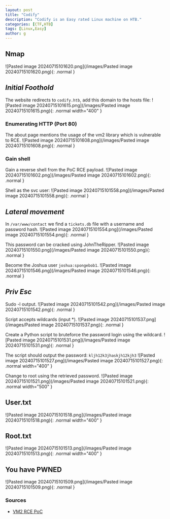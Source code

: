 ```yaml
---
layout: post
title: "Codify"
description: "Codify is an Easy rated Linux machine on HTB."
categories: [CTF,HTB]
tags: [Linux,Easy]
author: g
---
```


## Nmap
![Pasted image 20240715101620.png](/images/Pasted image 20240715101620.png){: .normal }

## _**Initial Foothold**_
The website redirects to `codify.htb`, add this domain to the hosts file:
![Pasted image 20240715101615.png](/images/Pasted image 20240715101615.png){: .normal width="400" }


### Enumerating HTTP (Port 80)
The about page mentions the usage of the vm2 library which is vulnerable to RCE.
![Pasted image 20240715101608.png](/images/Pasted image 20240715101608.png){: .normal }


### Gain shell
Gain a reverse shell from the PoC RCE payload.
![Pasted image 20240715101602.png](/images/Pasted image 20240715101602.png){: .normal }


Shell as the svc user:
![Pasted image 20240715101558.png](/images/Pasted image 20240715101558.png){: .normal }


## _**Lateral movement**_
In `/var/www/contact` we find a `tickets.db` file with a username and password hash.
![Pasted image 20240715101554.png](/images/Pasted image 20240715101554.png){: .normal }

This password can be cracked using JohnTheRipper.
![Pasted image 20240715101550.png](/images/Pasted image 20240715101550.png){: .normal }

Become the Joshua user `joshua:spongebob1`.
![Pasted image 20240715101546.png](/images/Pasted image 20240715101546.png){: .normal }


## _**Priv Esc**_
Sudo -l output.
![Pasted image 20240715101542.png](/images/Pasted image 20240715101542.png){: .normal }

Script accepts wildcards (input \*).
![Pasted image 20240715101537.png](/images/Pasted image 20240715101537.png){: .normal }

Create a Python script to bruteforce the password login using the wildcard.
![Pasted image 20240715101531.png](/images/Pasted image 20240715101531.png){: .normal }

The script should output the password: `kljh12k3jhaskjh12kjh3`
![Pasted image 20240715101527.png](/images/Pasted image 20240715101527.png){: .normal width="400" }

Change to root using the retrieved password.
![Pasted image 20240715101521.png](/images/Pasted image 20240715101521.png){: .normal width="500" }


## User.txt
![Pasted image 20240715101518.png](/images/Pasted image 20240715101518.png){: .normal width="400" }

## Root.txt
![Pasted image 20240715101513.png](/images/Pasted image 20240715101513.png){: .normal width="400" }


## You have PWNED
![Pasted image 20240715101509.png](/images/Pasted image 20240715101509.png){: .normal }


### Sources
- [VM2 RCE PoC](https://security.snyk.io/vuln/SNYK-JS-VM2-5537100)